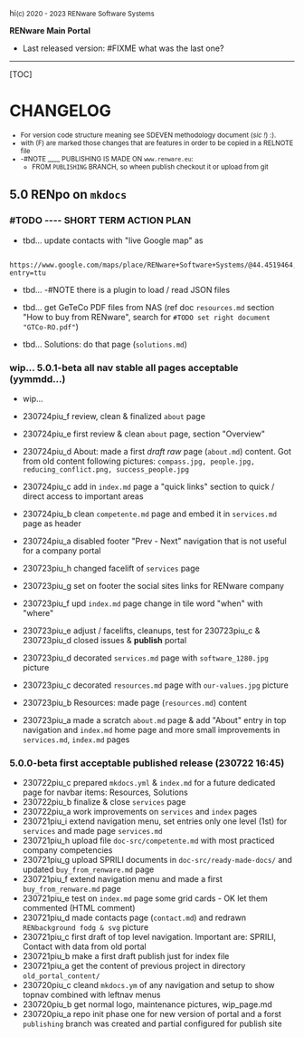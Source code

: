 hi<small>(c) 2020 - 2023 RENware Software Systems</small>

**RENware Main Portal**

* Last released version: #FIXME what was the last one?

***

[TOC]

# CHANGELOG

<small>

* For version code structure meaning see SDEVEN methodology document (*sic !*) :).
* with (F) are marked those changes that are features in order to be copied in a RELNOTE file
* -#NOTE ____ PUBLISHING IS MADE ON `www.renware.eu`:
    * FROM `PUBLISHING` BRANCH, so wheen publish checkout it or upload from git
</small>





## 5.0 RENpo on `mkdocs`


### #TODO ---- SHORT TERM ACTION PLAN

* tbd... update contacts with "live Google map" as
```
  https://www.google.com/maps/place/RENware+Software+Systems/@44.4519464,26.0751612,17z/data=!4m14!1m7!3m6!1s0x40b2013b07bb7829:0x4462bb2d41149c9a!2sRENware+Software+Systems!8m2!3d44.4519426!4d26.0777361!16s%2Fg%2F11lgxx22nz!3m5!1s0x40b2013b07bb7829:0x4462bb2d41149c9a!8m2!3d44.4519426!4d26.0777361!16s%2Fg%2F11lgxx22nz?entry=ttu
```


* tbd... -#NOTE there is a plugin to load / read JSON files

* tbd... get GeTeCo PDF files from NAS (ref doc `resources.md` section "How to buy from RENware", search for `#TODO set right document "GTCo-RO.pdf"`)

* tbd... Solutions: do that page (`solutions.md`)





### wip... 5.0.1-beta all nav stable all pages acceptable (yymmdd...)

* wip...

* 230724piu_f review, clean & finalized `about` page
* 230724piu_e first review & clean `about` page, section "Overview"
* 230724piu_d About: made a first *draft raw* page (`about.md`) content. Got from old content following pictures: `compass.jpg, people.jpg, reducing_conflict.png, success_people.jpg`
* 230724piu_c add in `index.md` page a "quick links" section to quick / direct access to important areas
* 230724piu_b clean `competente.md` page and embed it in `services.md` page as header
* 230724piu_a disabled footer "Prev - Next" navigation that is not useful for a company portal
* 230723piu_h changed facelift of `services` page
* 230723piu_g set on footer the social sites links for RENware company
* 230723piu_f upd `index.md` page change in tile word "when" with "where"
* 230723piu_e adjust / facelifts, cleanups, test for 230723piu_c & 230723piu_d closed issues & **publish** portal
* 230723piu_d decorated `services.md` page with `software_1280.jpg` picture
* 230723piu_c decorated `resources.md` page with `our-values.jpg` picture
* 230723piu_b Resources: made page (`resources.md`) content
* 230723piu_a made a scratch `about.md` page & add "About" entry in top navigation and `index.md` home page and more small improvements in `services.md`, `index.md` pages









### 5.0.0-beta first acceptable published release (230722 16:45)

* 230722piu_c prepared `mkdocs.yml` & `index.md` for a future dedicated page for navbar items: Resources, Solutions
* 230722piu_b finalize & close `services` page
* 230722piu_a work improvements on `services` and `index` pages
* 230721piu_i extend navigation menu, set entries only one level (1st) for `services` and made page `services.md`
* 230721piu_h upload file `doc-src/competente.md` with most practiced company competencies
* 230721piu_g upload SPRILI documents in `doc-src/ready-made-docs/` and updated `buy_from_renware.md` page
* 230721piu_f extend navigation menu and made a first `buy_from_renware.md` page
* 230721piu_e test on `index.md` page some grid cards - OK let them commented (HTML comment)
* 230721piu_d made contacts page (`contact.md`) and redrawn `RENbackground fodg & svg` picture
* 230721piu_c first draft of top level navigation. Important are: SPRILI, Contact with data from old portal
* 230721piu_b make a first draft publish just for index file
* 230721piu_a get the content of previous project in directory `old_portal_content/`
* 230720piu_c cleand `mkdocs.ym` of any navigation and setup to show topnav combined with leftnav menus
* 230720piu_b get normal logo, maintenance pictures, wip_page.md
* 230720piu_a repo init phase one for new version of portal and a forst `publishing` branch was created and partial configured for publish site



